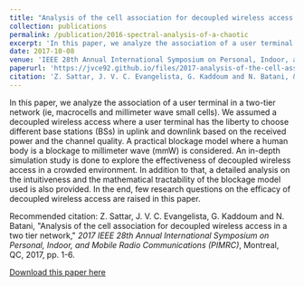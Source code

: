 ```yaml
---
title: "Analysis of the cell association for decoupled wireless access in a two tier network"
collection: publications
permalink: /publication/2016-spectral-analysis-of-a-chaotic
excerpt: 'In this paper, we analyze the association of a user terminal in a two-tier network (ie, macrocells and millimeter wave small cells). We assumed a decoupled wireless access where a user terminal has the liberty to choose different base stations (BSs) in uplink and downlink based on the received power and the channel quality. A practical blockage model where a human body is a blockage to millimeter wave (mmW) is considered. An in-depth simulation study is done to explore the effectiveness of decoupled wireless access in a crowded environment. In addition to that, a detailed analysis on the intuitiveness and the mathematical tractability of the blockage model used is also provided. In the end, few research questions on the efficacy of decoupled wireless access are raised in this paper.'
date: 2017-10-08
venue: 'IEEE 28th Annual International Symposium on Personal, Indoor, and Mobile Radio Communications (PIMRC)'
paperurl: 'https://jvce92.github.io/files/2017-analysis-of-the-cell-association.pdf'
citation: 'Z. Sattar, J. V. C. Evangelista, G. Kaddoum and N. Batani, &quot;Analysis of the cell association for decoupled wireless access in a two tier network,&quot; <i>2017 IEEE 28th Annual International Symposium on Personal, Indoor, and Mobile Radio Communications (PIMRC)</i>, Montreal, QC, 2017, pp. 1-6.'
---
```


In this paper, we analyze the association of a user terminal in a two-tier network (ie, macrocells and millimeter wave small cells). We assumed a decoupled wireless access where a user terminal has the liberty to choose different base stations (BSs) in uplink and downlink based on the received power and the channel quality. A practical blockage model where a human body is a blockage to millimeter wave (mmW) is considered. An in-depth simulation study is done to explore the effectiveness of decoupled wireless access in a crowded environment. In addition to that, a detailed analysis on the intuitiveness and the mathematical tractability of the blockage model used is also provided. In the end, few research questions on the efficacy of decoupled wireless access are raised in this paper.

Recommended citation: Z. Sattar, J. V. C. Evangelista, G. Kaddoum and N. Batani, &quot;Analysis of the cell association for decoupled wireless access in a two tier network,&quot; <i>2017 IEEE 28th Annual International Symposium on Personal, Indoor, and Mobile Radio Communications (PIMRC)</i>, Montreal, QC, 2017, pp. 1-6.

[Download this paper here](https://jvce92.github.io/files/2017-analysis-of-the-cell-association.pdf)